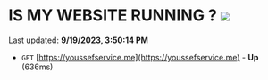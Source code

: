 # IS MY WEBSITE RUNNING ? [![](https://img.shields.io/static/v1?label=Sponsor&message=%E2%9D%A4&logo=GitHub&color=%23fe8e86)](https://github.com/sponsors/<username>)

Last updated: **9/19/2023, 3:50:14 PM**

- `GET` [https://youssefservice.me](https://youssefservice.me) - **Up** (636ms)
